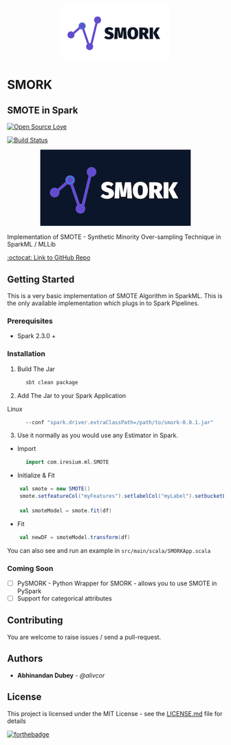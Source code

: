 
<p align="center">
<img src="https://github.com/alivcor/SMORK/raw/master/static/smork_white_350.png" style="max-width:50%;"/>
</p>

# SMORK
## SMOTE in Spark

[![Open Source Love](https://badges.frapsoft.com/os/v1/open-source.png?v=103)](https://github.com/alivcor/SMORK)

[![Build Status](https://travis-ci.org/alivcor/megaclite.svg?branch=master)](https://travis-ci.org/alivcor/SMORK)

<p align="center">
<img src="https://github.com/alivcor/SMORK/raw/master/static/smork_350.png" />
</p>

Implementation of SMOTE - Synthetic Minority Over-sampling Technique in SparkML / MLLib

<a href="https://github.com/alivcor/SMORK">:octocat: Link to GitHub Repo</a>

## Getting Started

This is a very basic implementation of SMOTE Algorithm in SparkML. This is the only available implementation which plugs in to Spark Pipelines.


### Prerequisites

 - Spark 2.3.0 + 

### Installation

1. Build The Jar

```bash
      sbt clean package
```

2. Add The Jar to your Spark Application

Linux

```bash
      --conf "spark.driver.extraClassPath=/path/to/smork-0.0.1.jar"
```

3. Use it normally as you would use any Estimator in Spark. 

- Import 
```scala
      import com.iresium.ml.SMOTE
```

- Initialize & Fit
```scala
    val smote = new SMOTE()
    smote.setfeatureCol("myFeatures").setlabelCol("myLabel").setbucketLength(100)

    val smoteModel = smote.fit(df)

```

- Fit
```scala
    val newDF = smoteModel.transform(df)
```

You can also see and run an example in `src/main/scala/SMORKApp.scala`

### Coming Soon


- [ ] PySMORK - Python Wrapper for SMORK - allows you to use SMOTE in PySpark
- [ ] Support for categorical attributes

<!-- #### Python Package Index

SMORK is now available at https://pypi.python.org/pypi/smork/0.1



```
1. Download the tar/zip from https://pypi.python.org/pypi/smork/0.1
2. Move the package to your desired location / python version, and unzip the archive.
Optionally, if you have a linux-based machine (Ubuntu/OSX):
      tar xvzf smork-0.x.tar.gz -C /path/to/desireddirectory
3. Migrate to the smork folder, and run
      python setup.py install
``` -->

<!-- #### Using pip

```
pip install smork
```

To upgrade,

```
pip install --upgrade smork
``` -->

<!-- 
## Using SMORK

 -->


<!-- ## See the magic unleash

<p align="center">
<img src="megaclite_demo.png" />
</p>
 -->

## Contributing

You are welcome to raise issues / send a pull-request.


## Authors

* **Abhinandan Dubey** - *@alivcor*

## License

This project is licensed under the MIT License - see the [LICENSE.md](LICENSE.md) file for details

[![forthebadge](http://forthebadge.com/images/badges/makes-people-smile.svg)](https://github.com/alivcor/SMORK/#)
